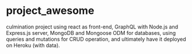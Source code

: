 # project_awesome
culmination project using react as front-end, GraphQL with Node.js and Express.js server, MongoDB and Mongoose ODM for databases, using queries and mutations for CRUD operation, and ultimately have it deployed on Heroku (with data).
